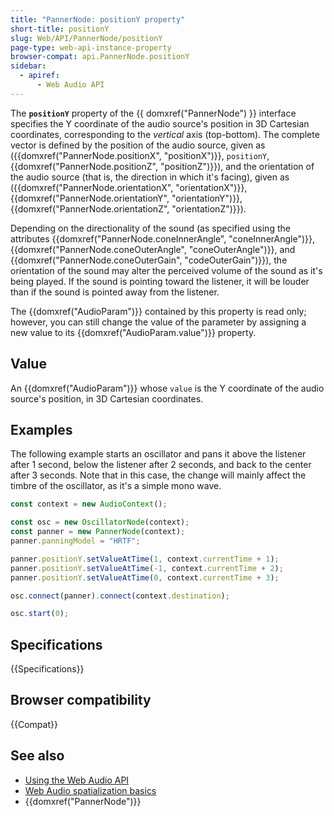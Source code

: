 ```yaml
---
title: "PannerNode: positionY property"
short-title: positionY
slug: Web/API/PannerNode/positionY
page-type: web-api-instance-property
browser-compat: api.PannerNode.positionY
sidebar:
  - apiref:
      - Web Audio API
---
```


The **`positionY`** property of the {{ domxref("PannerNode") }} interface specifies the Y coordinate of the audio source's position in 3D Cartesian
coordinates, corresponding to the _vertical_ axis (top-bottom). The complete
vector is defined by the position of the audio source, given as
({{domxref("PannerNode.positionX", "positionX")}}, `positionY`, {{domxref("PannerNode.positionZ", "positionZ")}}), and the orientation
of the audio source (that is, the direction in which it's facing), given as
({{domxref("PannerNode.orientationX", "orientationX")}},
{{domxref("PannerNode.orientationY", "orientationY")}},
{{domxref("PannerNode.orientationZ", "orientationZ")}}).

Depending on the directionality of the sound (as specified using the attributes
{{domxref("PannerNode.coneInnerAngle", "coneInnerAngle")}},
{{domxref("PannerNode.coneOuterAngle", "coneOuterAngle")}}, and
{{domxref("PannerNode.coneOuterGain", "codeOuterGain")}}), the orientation of the
sound may alter the perceived volume of the sound as it's being played. If the sound
is pointing toward the listener, it will be louder than if the sound is pointed away
from the listener.

The {{domxref("AudioParam")}} contained by this property is read only; however, you
can still change the value of the parameter by assigning a new value to its
{{domxref("AudioParam.value")}} property.

## Value

An {{domxref("AudioParam")}} whose `value` is the Y coordinate of the audio
source's position, in 3D Cartesian coordinates.

## Examples

The following example starts an oscillator and pans it above the listener after 1
second, below the listener after 2 seconds, and back to the center after 3 seconds. Note
that in this case, the change will mainly affect the timbre of the oscillator, as it's a
simple mono wave.

```js
const context = new AudioContext();

const osc = new OscillatorNode(context);
const panner = new PannerNode(context);
panner.panningModel = "HRTF";

panner.positionY.setValueAtTime(1, context.currentTime + 1);
panner.positionY.setValueAtTime(-1, context.currentTime + 2);
panner.positionY.setValueAtTime(0, context.currentTime + 3);

osc.connect(panner).connect(context.destination);

osc.start(0);
```

## Specifications

{{Specifications}}

## Browser compatibility

{{Compat}}

## See also

- [Using the Web Audio API](/en-US/docs/Web/API/Web_Audio_API/Using_Web_Audio_API)
- [Web Audio spatialization basics](/en-US/docs/Web/API/Web_Audio_API/Web_audio_spatialization_basics)
- {{domxref("PannerNode")}}
